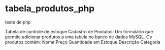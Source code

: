 # tabela_produtos_php
teste de php 

Tabela de controle de estoque
Cadastro de Produtos:
Um formulário que permite adicionar produtos a uma tabela no banco de dados MySQL.
Os produtos contém:
Nome 
Preço 
Quantidade em Estoque 
Descrição
Categoria 


